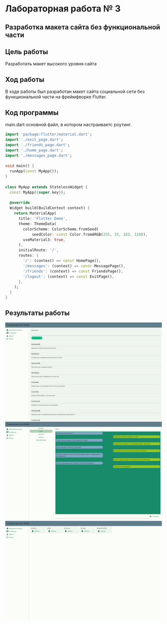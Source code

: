# Лабораторная работа № 3

## Разработка макета сайта без функциональной части

## Цель работы 
Разработать макет высокого уровня сайта

## Ход работы
В ходе работы был разработан макет сайта социальной сети без функциональной части на фреймфворке Flutter.
## Код программы
main.dart основной файл, в котором настраиваетс роутинг.
```dart
import 'package:flutter/material.dart';
import './exit_page.dart';
import './friends_page.dart';
import './home_page.dart';
import './messages_page.dart';

void main() {
  runApp(const MyApp());
}

class MyApp extends StatelessWidget {
  const MyApp({super.key});

  @override
  Widget build(BuildContext context) {
    return MaterialApp(
      title: 'Flutter Demo',
      theme: ThemeData(
        colorScheme: ColorScheme.fromSeed(
            seedColor: const Color.fromARGB(255, 33, 183, 120)),
        useMaterial3: true,
      ),
      initialRoute: '/',
      routes: {
        '/': (context) => const HomePage(),
        '/messages': (context) => const MessagePage(),
        '/friends': (context) => const FriendsPage(),
        '/logout': (context) => const ExitPage(),
      },
    );
  }
}


```

## Результаты работы

![](images/image1.png)
![](images/image2.png)
![](images/image3.png)
